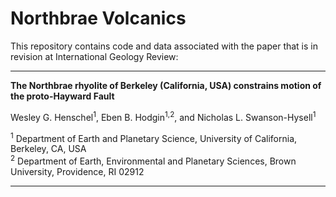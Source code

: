 # Northbrae Volcanics

This repository contains code and data associated with the paper that is in revision at International Geology Review:

---

**The Northbrae rhyolite of Berkeley (California, USA) constrains motion of the proto-Hayward Fault**

Wesley G. Henschel<sup>1</sup>, Eben B. Hodgin<sup>1,2</sup>, and Nicholas L. Swanson-Hysell<sup>1</sup>

<sup>1</sup> Department of Earth and Planetary Science, University of California, Berkeley, CA, USA  
<sup>2</sup> Department of Earth, Environmental and Planetary Sciences, Brown University, Providence, RI 02912

---
